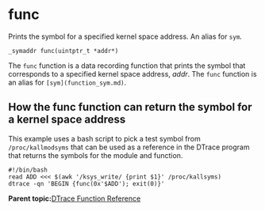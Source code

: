 
# func

Prints the symbol for a specified kernel space address. An alias for `sym`.

```
_symaddr func(uintptr_t *addr*)
```

The `func` function is a data recording function that prints the symbol that corresponds to a specified kernel space address, *addr*. The `func` function is an alias for `[sym](function_sym.md)`.

## How the func function can return the symbol for a kernel space address

This example uses a bash script to pick a test symbol from `/proc/kallmodsyms` that can be used as a reference in the DTrace program that returns the symbols for the module and function.

```
#!/bin/bash
read ADD <<< $(awk '/ksys_write/ {print $1}' /proc/kallsyms)
dtrace -qn 'BEGIN {func(0x'$ADD'); exit(0)}'
```

**Parent topic:**[DTrace Function Reference](../reference/dtrace_functions.md)

